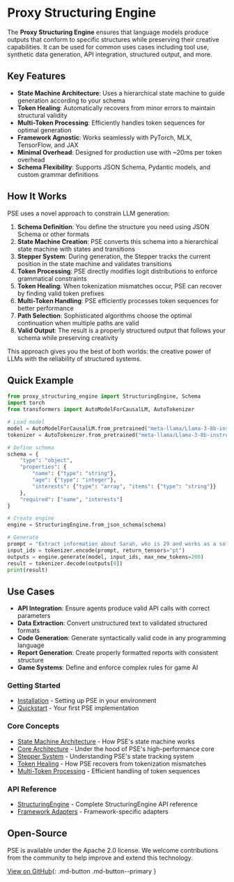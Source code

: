 # Proxy Structuring Engine

The **Proxy Structuring Engine** ensures that language models produce outputs that conform to specific structures while preserving their creative capabilities.
It can be used for common uses cases including tool use, synthetic data generation, API integration, structured output, and more.

## Key Features

- **State Machine Architecture**: Uses a hierarchical state machine to guide generation according to your schema
- **Token Healing**: Automatically recovers from minor errors to maintain structural validity
- **Multi-Token Processing**: Efficiently handles token sequences for optimal generation
- **Framework Agnostic**: Works seamlessly with PyTorch, MLX, TensorFlow, and JAX
- **Minimal Overhead**: Designed for production use with ~20ms per token overhead
- **Schema Flexibility**: Supports JSON Schema, Pydantic models, and custom grammar definitions

## How It Works

PSE uses a novel approach to constrain LLM generation:

1. **Schema Definition**: You define the structure you need using JSON Schema or other formats
2. **State Machine Creation**: PSE converts this schema into a hierarchical state machine with states and transitions
3. **Stepper System**: During generation, the Stepper tracks the current position in the state machine and validates transitions
4. **Token Processing**: PSE directly modifies logit distributions to enforce grammatical constraints
5. **Token Healing**: When tokenization mismatches occur, PSE can recover by finding valid token prefixes
6. **Multi-Token Handling**: PSE efficiently processes token sequences for better performance
7. **Path Selection**: Sophisticated algorithms choose the optimal continuation when multiple paths are valid
8. **Valid Output**: The result is a properly structured output that follows your schema while preserving creativity

This approach gives you the best of both worlds: the creative power of LLMs with the reliability of structured systems.

## Quick Example

```python
from proxy_structuring_engine import StructuringEngine, Schema
import torch
from transformers import AutoModelForCausalLM, AutoTokenizer

# Load model
model = AutoModelForCausalLM.from_pretrained("meta-llama/Llama-3-8b-instruct")
tokenizer = AutoTokenizer.from_pretrained("meta-llama/Llama-3-8b-instruct")

# Define schema
schema = {
    "type": "object",
    "properties": {
        "name": {"type": "string"},
        "age": {"type": "integer"},
        "interests": {"type": "array", "items": {"type": "string"}}
    },
    "required": ["name", "interests"]
}

# Create engine
engine = StructuringEngine.from_json_schema(schema)

# Generate
prompt = "Extract information about Sarah, who is 29 and works as a software engineer."
input_ids = tokenizer.encode(prompt, return_tensors="pt")
outputs = engine.generate(model, input_ids, max_new_tokens=200)
result = tokenizer.decode(outputs[0])
print(result)
```

## Use Cases

- **API Integration**: Ensure agents produce valid API calls with correct parameters
- **Data Extraction**: Convert unstructured text to validated structured formats
- **Code Generation**: Generate syntactically valid code in any programming language
- **Report Generation**: Create properly formatted reports with consistent structure
- **Game Systems**: Define and enforce complex rules for game AI

### Getting Started

- [Installation](getting-started/installation.md) - Setting up PSE in your environment
- [Quickstart](getting-started/quickstart.md) - Your first PSE implementation

### Core Concepts

- [State Machine Architecture](core-concepts/state-machine.md) - How PSE's state machine works
- [Core Architecture](core-concepts/core-architecture.md) - Under the hood of PSE's high-performance core
- [Stepper System](core-concepts/stepper.md) - Understanding PSE's state tracking system
- [Token Healing](core-concepts/token-healing.md) - How PSE recovers from tokenization mismatches
- [Multi-Token Processing](core-concepts/multi-token-processing.md) - Efficient handling of token sequences

### API Reference

- [StructuringEngine](api/structuring-engine.md) - Complete StructuringEngine API reference
- [Framework Adapters](api/framework-adapters.md) - Framework-specific adapters

## Open-Source

PSE is available under the Apache 2.0 license. We welcome contributions from the community to help improve and extend this technology.

[View on GitHub](https://github.com/TheProxyCompany/proxy-structuring-engine){: .md-button .md-button--primary }
